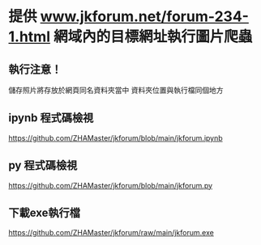 # 提供 www.jkforum.net/forum-234-1.html 網域內的目標網址執行圖片爬蟲

## 執行注意！
  儲存照片將存放於網頁同名資料夾當中
  資料夾位置與執行檔同個地方
  
## ipynb 程式碼檢視
  <https://github.com/ZHAMaster/jkforum/blob/main/jkforum.ipynb>

## py 程式碼檢視
  <https://github.com/ZHAMaster/jkforum/blob/main/jkforum.py>

## 下載exe執行檔
  <https://github.com/ZHAMaster/jkforum/raw/main/jkforum.exe>
